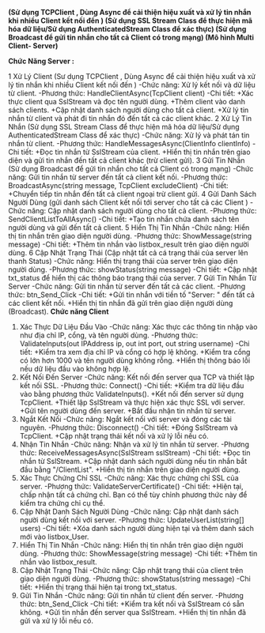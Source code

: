 **(Sử dụng TCPClient , Dùng Async để cải thiện hiệu xuất và xử lý tin nhắn khi nhiều Client kết nối đến )
(Sử dụng SSL Stream Class để thực hiện mã hóa dữ liệu/Sử dụng AuthenticatedStream Class để xác thực)
(Sử dụng Broadcast để gửi tin nhắn cho tất cả Client có trong mạng)
(Mô hình Multi Client- Server)**


**Chức Năng Server :**

1 Xử Lý Client (Sư dụng TCPClient , Dùng Async để cải thiện hiệu xuất và xử lý tin nhắn khi nhiều Client kết nối đến )
      -Chức năng: Xử lý kết nối và dữ liệu từ client.
      -Phương thức: HandleClientAsync(TcpClient client)
      -Chi tiết:
        +Xác thực client qua SslStream và đọc tên người dùng.
        +Thêm client vào danh sách clients.
        +Cập nhật danh sách người dùng cho tất cả client.
        +Xử lý tin nhắn từ client và phát đi tin nhắn đó đến tất cả các client khác.
2 Xử Lý Tin Nhắn (Sử dụng SSL Stream Class để thực hiện mã hóa dữ liệu/Sử dụng AuthenticatedStream Class để xác thực)
      -Chức năng: Xử lý và phát tán tin nhắn từ client.
      -Phương thức: HandleMessagesAsync(ClientInfo clientInfo)
      -Chi tiết:
        +Đọc tin nhắn từ SslStream của client.
        +Hiển thị tin nhắn trên giao diện và gửi tin nhắn đến tất cả client khác (trừ client gửi).
3 Gửi Tin Nhắn (Sử dụng Broadcast để gửi tin nhắn cho tất cả Client có trong mạng)
      -Chức năng: Gửi tin nhắn từ server đến tất cả client kết nối.
      -Phương thức: BroadcastAsync(string message, TcpClient excludeClient)
      -Chi tiết:
        +Chuyển tiếp tin nhắn đến tất cả client ngoại trừ client gửi.
4 Gửi Danh Sách Người Dùng (gửi danh sách Client kết nối tới server cho tất cả các Client )
      -Chức năng: Cập nhật danh sách người dùng cho tất cả client.
      -Phương thức: SendClientListToAllAsync()
      -Chi tiết:
        +Tạo tin nhắn chứa danh sách tên người dùng và gửi đến tất cả client.
5 Hiển Thị Tin Nhắn
      -Chức năng: Hiển thị tin nhắn trên giao diện người dùng.
      -Phương thức: ShowMessage(string message)
      -Chi tiết:
        +Thêm tin nhắn vào listbox_result trên giao diện người dùng.
6 Cập Nhật Trạng Thái (Cập nhật tất cả cá trạng thái của server lên thanh Status)
      -Chức năng: Hiển thị trạng thái của server trên giao diện người dùng.
      -Phương thức: showStatus(string message)
      -Chi tiết:
        +Cập nhật txt_status để hiển thị các thông báo trạng thái của server.
7 Gửi Tin Nhắn Từ Server
      -Chức năng: Gửi tin nhắn từ server đến tất cả các client.
      -Phương thức: btn_Send_Click
      -Chi tiết:
        +Gửi tin nhắn với tiền tố "Server: " đến tất cả các client kết nối.
        +Hiển thị tin nhắn đã gửi trên giao diện người dùng (Broadcast).
**Chức năng Client**
  1. Xác Thực Dữ Liệu Đầu Vào
      -Chức năng: Xác thực các thông tin nhập vào như địa chỉ IP, cổng, và tên người dùng.
      -Phương thức: ValidateInputs(out IPAddress ip, out int port, out string username)
      -Chi tiết:
        +Kiểm tra xem địa chỉ IP và cổng có hợp lệ không.
        +Kiểm tra cổng có lớn hơn 1000 và tên người dùng không rỗng.
        +Hiển thị thông báo lỗi nếu dữ liệu đầu vào không hợp lệ.
2. Kết Nối Đến Server
      -Chức năng: Kết nối đến server qua TCP và thiết lập kết nối SSL.
      -Phương thức: Connect()
      -Chi tiết:
        +Kiểm tra dữ liệu đầu vào bằng phương thức ValidateInputs().
        +Kết nối đến server sử dụng TcpClient.
        +Thiết lập SslStream và thực hiện xác thực SSL với server.
        +Gửi tên người dùng đến server.
        +Bắt đầu nhận tin nhắn từ server.
3. Ngắt Kết Nối
      -Chức năng: Ngắt kết nối với server và đóng các tài nguyên.
      -Phương thức: Disconnect()
      -Chi tiết:
        +Đóng SslStream và TcpClient.
        +Cập nhật trạng thái kết nối và xử lý lỗi nếu có.
4. Nhận Tin Nhắn
      -Chức năng: Nhận và xử lý tin nhắn từ server.
      -Phương thức: ReceiveMessagesAsync(SslStream sslStream)
      -Chi tiết:
        +Đọc tin nhắn từ SslStream.
        +Cập nhật danh sách người dùng nếu tin nhắn bắt đầu bằng "/ClientList".
        +Hiển thị tin nhắn trên giao diện người dùng.
5. Xác Thực Chứng Chỉ SSL
      -Chức năng: Xác thực chứng chỉ SSL của server.
      -Phương thức: ValidateServerCertificate()
      -Chi tiết:
        +Hiện tại, chấp nhận tất cả chứng chỉ. Bạn có thể tùy chỉnh phương thức này để kiểm tra chứng chỉ cụ thể.
6. Cập Nhật Danh Sách Người Dùng
      -Chức năng: Cập nhật danh sách người dùng kết nối với server.
      -Phương thức: UpdateUserList(string[] users)
      -Chi tiết:
        +Xóa danh sách người dùng hiện tại và thêm danh sách mới vào listbox_User.
7. Hiển Thị Tin Nhắn
      -Chức năng: Hiển thị tin nhắn trên giao diện người dùng.
      -Phương thức: ShowMessage(string message)
      -Chi tiết:
        +Thêm tin nhắn vào listbox_result.
8. Cập Nhật Trạng Thái
      -Chức năng: Cập nhật trạng thái của client trên giao diện người dùng.
      -Phương thức: showStatus(string message)
      -Chi tiết:
        +Hiển thị trạng thái hiện tại trong txt_status.
9. Gửi Tin Nhắn
      -Chức năng: Gửi tin nhắn từ client đến server.
      -Phương thức: btn_Send_Click
      -Chi tiết:
        +Kiểm tra kết nối và SslStream có sẵn không.
        +Gửi tin nhắn đến server qua SslStream.
        +Hiển thị tin nhắn đã gửi và xử lý lỗi nếu có.
